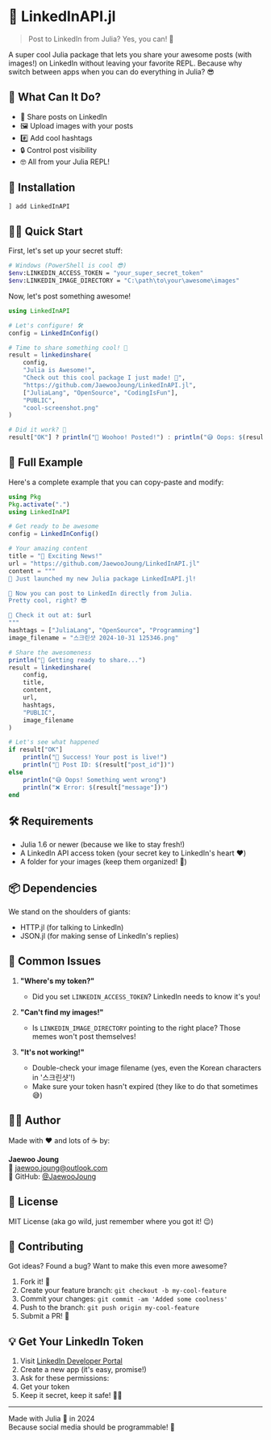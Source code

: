 # 🚀 LinkedInAPI.jl

> Post to LinkedIn from Julia? Yes, you can! 🎉

A super cool Julia package that lets you share your awesome posts (with images!) on LinkedIn without leaving your favorite REPL. Because why switch between apps when you can do everything in Julia? 😎

## 🎯 What Can It Do?

- 📝 Share posts on LinkedIn
- 🖼️ Upload images with your posts
- #️⃣ Add cool hashtags
- 🔒 Control post visibility
- 🤓 All from your Julia REPL!

## 🔧 Installation

```julia
] add LinkedInAPI
```

## 🏃‍♂️ Quick Start

First, let's set up your secret stuff:

```bash
# Windows (PowerShell is cool 😎)
$env:LINKEDIN_ACCESS_TOKEN = "your_super_secret_token"
$env:LINKEDIN_IMAGE_DIRECTORY = "C:\path\to\your\awesome\images"
```

Now, let's post something awesome!

```julia
using LinkedInAPI

# Let's configure! 🛠️
config = LinkedInConfig()

# Time to share something cool! 🎨
result = linkedinshare(
    config,
    "Julia is Awesome!",
    "Check out this cool package I just made! 🚀",
    "https://github.com/JaewooJoung/LinkedInAPI.jl",
    ["JuliaLang", "OpenSource", "CodingIsFun"],
    "PUBLIC",
    "cool-screenshot.png"
)

# Did it work? 🤔
result["OK"] ? println("🎉 Woohoo! Posted!") : println("😅 Oops: $(result["message"])")
```

## 🌟 Full Example

Here's a complete example that you can copy-paste and modify:

```julia
using Pkg
Pkg.activate(".")  
using LinkedInAPI

# Get ready to be awesome
config = LinkedInConfig()

# Your amazing content
title = "🎉 Exciting News!"
url = "https://github.com/JaewooJoung/LinkedInAPI.jl"
content = """
🚀 Just launched my new Julia package LinkedInAPI.jl!

📱 Now you can post to LinkedIn directly from Julia.
Pretty cool, right? 😎

🔗 Check it out at: $url
"""
hashtags = ["JuliaLang", "OpenSource", "Programming"]
image_filename = "스크린샷 2024-10-31 125346.png"

# Share the awesomeness
println("🎯 Getting ready to share...")
result = linkedinshare(
    config,
    title,
    content,
    url,
    hashtags,
    "PUBLIC",
    image_filename
)

# Let's see what happened
if result["OK"]
    println("🎊 Success! Your post is live!")
    println("📝 Post ID: $(result["post_id"])")
else
    println("😅 Oops! Something went wrong")
    println("❌ Error: $(result["message"])")
end
```

## 🛠️ Requirements

- Julia 1.6 or newer (because we like to stay fresh!)
- A LinkedIn API access token (your secret key to LinkedIn's heart ❤️)
- A folder for your images (keep them organized! 📁)

## 📦 Dependencies

We stand on the shoulders of giants:
- HTTP.jl (for talking to LinkedIn)
- JSON.jl (for making sense of LinkedIn's replies)

## 🤔 Common Issues

1. **"Where's my token?"** 
   - Did you set `LINKEDIN_ACCESS_TOKEN`? LinkedIn needs to know it's you!

2. **"Can't find my images!"**
   - Is `LINKEDIN_IMAGE_DIRECTORY` pointing to the right place? Those memes won't post themselves!

3. **"It's not working!"**
   - Double-check your image filename (yes, even the Korean characters in '스크린샷'!)
   - Make sure your token hasn't expired (they like to do that sometimes 😅)

## 👨‍💻 Author

Made with ❤️ and lots of ☕ by:

**Jaewoo Joung**  
📧 jaewoo.joung@outlook.com  
🐙 GitHub: [@JaewooJoung](https://jaewoojoung.github.io/markdown/me.html)

## 📄 License

MIT License (aka go wild, just remember where you got it! 😉)

## 🤝 Contributing

Got ideas? Found a bug? Want to make this even more awesome?

1. Fork it! 🍴
2. Create your feature branch: `git checkout -b my-cool-feature`
3. Commit your changes: `git commit -am 'Added some coolness'`
4. Push to the branch: `git push origin my-cool-feature`
5. Submit a PR! 🎉

## 💡 Get Your LinkedIn Token

1. Visit [LinkedIn Developer Portal](https://www.linkedin.com/developers/)
2. Create a new app (it's easy, promise!)
3. Ask for these permissions:
4. Get your token
5. Keep it secret, keep it safe! 🧙‍♂️

---

Made with Julia 💜 in 2024  
Because social media should be programmable! 🚀
